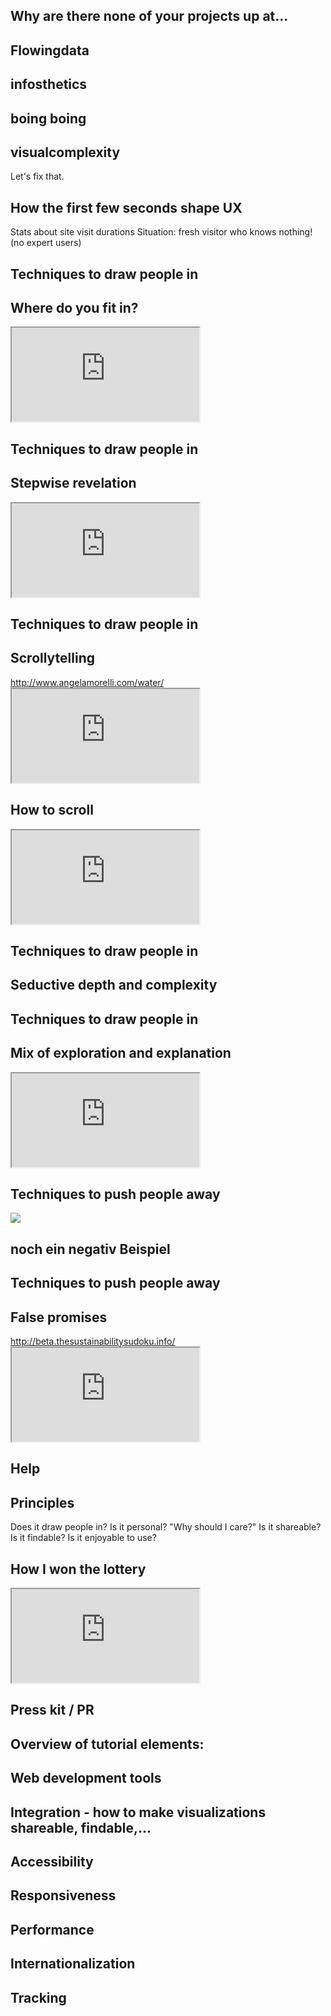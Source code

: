 <section data-background="">
<h1>Why are there none of your projects up at... </h1>
<h2>Flowingdata</h2>
<h2>infosthetics</h2>
<h2>boing boing</h2>
<h2>visualcomplexity</h2>

Let's fix that.

</section>



<section data-background="http://i0.kym-cdn.com/photos/images/original/000/421/458/6ca.gif">

</section>



<section data-background="" class="todo">
<h1>How the first few seconds shape UX</h1>
Stats about site visit durations
Situation: fresh visitor who knows nothing! (no expert users)
</section>



<section data-background="" class="todo">
<h2>Techniques to draw people in</h2>
<h1>Where do you fit in?</h1>
<iframe class="full" src="http://www.bbc.co.uk/news/world-15391515"></iframe>
</section>



<section data-background="" class="todo">
<h2>Techniques to draw people in</h2>
<h1>Stepwise revelation</h1>
<iframe class="full" src="http://labs.tageswoche.ch/geschichten/fcb-fankarte/"></iframe>
</section>



<section data-background="" class="todo">
<h2>Techniques to draw people in</h2>
<h1>Scrollytelling</h1>
<a href="http://www.angelamorelli.com/water/">http://www.angelamorelli.com/water/</a>
<iframe class="full" src="http://www.angelamorelli.com/water/"></iframe>
</section>



<section data-background="" class="todo">
<h1>How to scroll</h1>
<iframe class="full" src="http://bost.ocks.org/mike/scroll/"></iframe>
</section>



<section data-background="assets/intro/eigenfactor.png" class="todo">
<h2>Techniques to draw people in</h2>
<h1>Seductive depth and complexity</h1>
</section>



<section data-background="" class="todo">
<h2>Techniques to draw people in</h2>
<h1>Mix of exploration and explanation</h1>
<iframe src="http://worrydream.com/#!/ScientificCommunicationAsSequentialArt" class="full"></iframe>
</section>




<section data-background="">
<h2>Techniques to push people away</h2>
<img class="full-height" src="assets/responsivity/go-away.jpg">
</section>




<section data-background="">
<h2>noch ein negativ Beispiel</h2>
</section>



<section data-background="">
<h2>Techniques to push people away</h2>
<h1>False promises</h1>
<a href="http://beta.thesustainabilitysudoku.info/">http://beta.thesustainabilitysudoku.info/</a>
<iframe class="full" src="http://beta.thesustainabilitysudoku.info/"></iframe>
</section>



<section data-background="" class="todo">
<h1>Help</h1>
</section>



<section data-background="">
<h1>Principles</h1>
Does it draw people in?
Is it personal?
"Why should I care?"
Is it shareable?
Is it findable?
Is it enjoyable to use?
</section>





<section data-background="">
<h1>How I won the lottery</h1>
<iframe class="full" src="http://youtu.be/l_F9jxsfGCw?t=22s"></iframe>
</section>




<section data-background="" class="todo">
<h1>Press kit / PR</h1>
</section>



<section data-background="" class="todo">
<h1>Overview of tutorial elements:</h1>
<h2>
	Web development tools
</h2>
<h2>
	Integration - how to make visualizations shareable, findable,...
</h2>
<h2>
	Accessibility
</h2>
<h2>
	Responsiveness
</h2>
<h2>
	Performance
</h2>
<h2>
	Internationalization
</h2>
<h2>
	Tracking
</h2>

</section>






